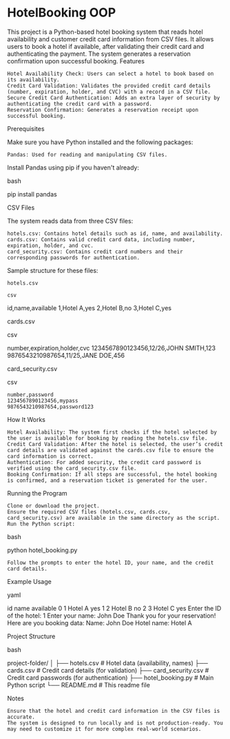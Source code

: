 # HotelBooking OOP

This project is a Python-based hotel booking system that reads hotel availability and customer credit card information from CSV files. It allows users to book a hotel if available, after validating their credit card and authenticating the payment. The system generates a reservation confirmation upon successful booking.
Features

    Hotel Availability Check: Users can select a hotel to book based on its availability.
    Credit Card Validation: Validates the provided credit card details (number, expiration, holder, and CVC) with a record in a CSV file.
    Secure Credit Card Authentication: Adds an extra layer of security by authenticating the credit card with a password.
    Reservation Confirmation: Generates a reservation receipt upon successful booking.

Prerequisites

Make sure you have Python installed and the following packages:

    Pandas: Used for reading and manipulating CSV files.

Install Pandas using pip if you haven't already:

bash

pip install pandas

CSV Files

The system reads data from three CSV files:

    hotels.csv: Contains hotel details such as id, name, and availability.
    cards.csv: Contains valid credit card data, including number, expiration, holder, and cvc.
    card_security.csv: Contains credit card numbers and their corresponding passwords for authentication.

Sample structure for these files:

    hotels.csv

    csv

id,name,available
1,Hotel A,yes
2,Hotel B,no
3,Hotel C,yes

cards.csv

csv

number,expiration,holder,cvc
1234567890123456,12/26,JOHN SMITH,123
9876543210987654,11/25,JANE DOE,456

card_security.csv

csv

    number,password
    1234567890123456,mypass
    9876543210987654,password123

How It Works

    Hotel Availability: The system first checks if the hotel selected by the user is available for booking by reading the hotels.csv file.
    Credit Card Validation: After the hotel is selected, the user’s credit card details are validated against the cards.csv file to ensure the card information is correct.
    Authentication: For added security, the credit card password is verified using the card_security.csv file.
    Booking Confirmation: If all steps are successful, the hotel booking is confirmed, and a reservation ticket is generated for the user.

Running the Program

    Clone or download the project.
    Ensure the required CSV files (hotels.csv, cards.csv, card_security.csv) are available in the same directory as the script.
    Run the Python script:

bash

python hotel_booking.py

    Follow the prompts to enter the hotel ID, your name, and the credit card details.

Example Usage

yaml

   id    name available
0   1  Hotel A       yes
1   2  Hotel B        no
2   3  Hotel C       yes
Enter the ID of the hotel: 1
Enter your name: John Doe
Thank you for your reservation!
Here are you booking data:
Name: John Doe
Hotel name: Hotel A

Project Structure

bash

project-folder/
│
├── hotels.csv            # Hotel data (availability, names)
├── cards.csv             # Credit card details (for validation)
├── card_security.csv     # Credit card passwords (for authentication)
├── hotel_booking.py      # Main Python script
└── README.md             # This readme file

Notes

    Ensure that the hotel and credit card information in the CSV files is accurate.
    The system is designed to run locally and is not production-ready. You may need to customize it for more complex real-world scenarios.
